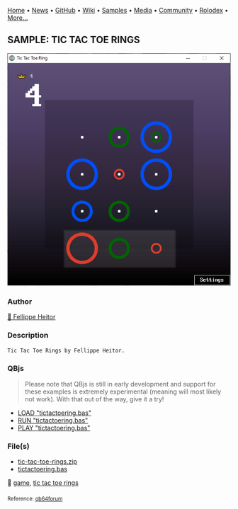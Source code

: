 [Home](https://qb64.com) • [News](../../news.md) • [GitHub](../../github.md) • [Wiki](../../wiki.md) • [Samples](../../samples.md) • [Media](../../media.md) • [Community](../../community.md) • [Rolodex](../../rolodex.md) • [More...](../../more.md)

## SAMPLE: TIC TAC TOE RINGS

![screenshot.png](img/screenshot.png)

### Author

[🐝 Fellippe Heitor](../fellippe-heitor.md) 

### Description

```text
Tic Tac Toe Rings by Fellippe Heitor.
```

### QBjs

> Please note that QBjs is still in early development and support for these examples is extremely experimental (meaning will most likely not work). With that out of the way, give it a try!

* [LOAD "tictactoering.bas"](https://v6p9d9t4.ssl.hwcdn.net/html/5963335/index.html?src=https://qb64.com/samples/tic-tac-toe-rings/src/tictactoering.bas)
* [RUN "tictactoering.bas"](https://v6p9d9t4.ssl.hwcdn.net/html/5963335/index.html?mode=auto&src=https://qb64.com/samples/tic-tac-toe-rings/src/tictactoering.bas)
* [PLAY "tictactoering.bas"](https://v6p9d9t4.ssl.hwcdn.net/html/5963335/index.html?mode=play&src=https://qb64.com/samples/tic-tac-toe-rings/src/tictactoering.bas)

### File(s)

* [tic-tac-toe-rings.zip](src/tic-tac-toe-rings.zip)
* [tictactoering.bas](src/tictactoering.bas)

🔗 [game](../game.md), [tic tac toe rings](../tic-tac-toe-rings.md)


<sub>Reference: [qb64forum](https://qb64forum.alephc.xyz/index.php?topic=2368.0) </sub>
